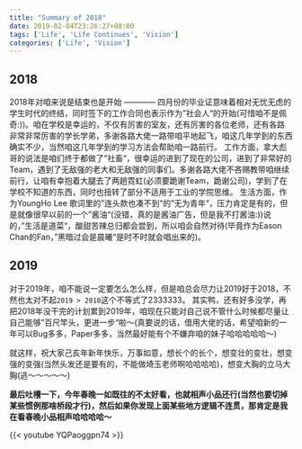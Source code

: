 ```yaml
---
title: "Summary of 2018"
date: 2019-02-04T23:26:27+08:00
tags: ['Life', 'Life Continues', 'Vision']
categories: ['Life', 'Vision']
---
```


## 2018
2018年对咱来说是结束也是开始 ———— 四月份的毕业证意味着相对无忧无虑的学生时代的终结，同时签下的工作合同也表示作为”社会人“的开始\(可惜咱不是佩奇:\)\)。咱在学校是幸运的，不仅有厉害的室友，还有厉害的各位老师，还有各路非常非常厉害的学长学弟，多谢各路大佬一路带咱平地起飞，咱这几年学到的东西确实不少，当然咱这几年学到的学习方法会帮助咱一路前行。
工作方面，拿大彪哥的说法是咱们终于都做了”社畜“，很幸运的进到了现在的公司，进到了非常好的Team，遇到了无敌强的老大和无敌强的同事们。多谢各路大佬不吝赐教带咱继续前行，让咱有幸抱着大腿去了两趟霓虹\(必须要跪谢Team，跪谢公司\)，学到了在学校不知道的东西，同时也扭转了部分不适用于工业的学院思维。
生活方面，作为YoungHo Lee 歌词里的”连头款也凑不到“的”无为青年“，压力肯定是有的，但是就像很早以前的一个”酱油“\(没错，真的是酱油广告，但是我不打酱油:\)\)说的，”生活是道菜“，酸甜苦辣总归都会尝到，所以咱会自然对待\(毕竟作为Eason Chan的Fan，”黑暗过会是晨曦“是时不时就会唱出来的\)。

## 2019
对于2019年，咱不能说一定要怎么怎么样，但是咱总会尽力让2019好于2018，不然也太对不起```2019 > 2018```这个不等式了2333333。
其实鸭，还有好多没学，再把2018年没干完的计划累到2019年，咱现在只能对自己说不管什么时候都尽量让自己能够”百尺竿头，更进一步“啦～\(真要说的话，借用大佬的话，希望咱新的一年可以Bug多多，Paper多多，当然最好能有个不嫌弃咱的妹子哈哈哈哈哈～\)

就这样，祝大家己亥年新年快乐，万事如意，想长个的长个，想变壮的变壮，想变强的变强\(当然头发还是要有的，不能做埼玉老师啊哈哈哈哈\)，想变大胸的立马大胸\(逃～～～～～\)

**最后吐槽一下，今年春晚一如既往的不太好看，也就相声小品还行\(当然也要切掉某些惯例那啥桥段才行\)，然后如果你发现上面某些地方逻辑不连贯，那肯定是我在看春晚小品相声哈哈哈哈～**

{{< youtube YQPaoggpn74 >}}
